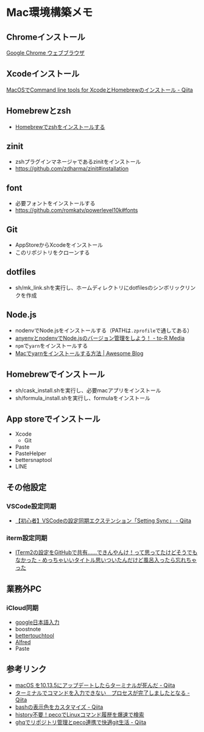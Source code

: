 # Mac環境構築メモ

## Chromeインストール

[Google Chrome ウェブブラウザ](https://www.google.co.jp/chrome/?brand=AGAK&gclsrc=aw.ds&&gclid=CjwKCAiA_Kz-BRAJEiwAhJNY75fDAMeyEL5ZSHnlXoKIbbJkNQgRUycLmpmGQQJaANMJQExudh0mjhoCcXEQAvD_BwE)

## Xcodeインストール

[MacOSでCommand line tools for XcodeとHomebrewのインストール - Qiita](https://qiita.com/royroy/items/338362362de73a94fc0c)

## Homebrewとzsh

- [Homebrewでzshをインストールする](https://smashawk.com/post-2)

## zinit

- zshプラグインマネージャであるzinitをインストール
- https://github.com/zdharma/zinit#installation

## font

- 必要フォントをインストールする
- https://github.com/romkatv/powerlevel10k#fonts

## Git

- AppStoreからXcodeをインストール
- このリポジトリをクローンする

## dotfiles

- sh/mk_link.shを実行し、ホームディレクトリにdotfilesのシンボリックリンクを作成

## Node.js

- nodenvでNode.jsをインストールする（PATHは`.zprofile`で通してある）
- [anyenvとnodenvでNode.jsのバージョン管理をしよう！ - to-R Media](https://www.to-r.net/media/anyenv/)
- `npm`で`yarn`をインストールする
- [Macでyarnをインストールする方法 \| Awesome Blog](https://awesome-linus.com/2019/04/11/mac-yarn-install/)

## Homebrewでインストール

- sh/cask_install.shを実行し、必要macアプリをインストール
- sh/formula_install.shを実行し、formulaをインストール

## App storeでインストール

- Xcode
  - Git
- Paste
- PasteHelper
- bettersnaptool
- LINE

## その他設定

### VSCode設定同期

- [【初心者】VSCodeの設定同期エクステンション「Setting Sync」 - Qiita](https://qiita.com/tomokei5634/items/22128efe306ce9bc5682)

### iterm設定同期

- [ITerm2の設定をGitHubで共有……できんやんけ！って思ってたけどそうでもなかった - めっちゃいいタイトル思いついたんだけど風呂入ったら忘れちゃった](https://ry-2718.hatenablog.com/entry/2019/04/02/021006)

## 業務外PC

### iCloud同期

- [google日本語入力](https://ischool.co.jp/2019-01-23/)
- boostnote
- [bettertouchtool](https://tom106.com/bettertouchtool-sync)
- [Alfred](https://webrandum.net/alfred-syncing/)
- Paste

## 参考リンク

- [macOS を10.13.5にアップデートしたらターミナルが死んだ - Qiita](https://qiita.com/Kansei/items/4029a0dff197039c5e78)
- [ターミナルでコマンドを入力できない　プロセスが完了しましたとなる - Qiita](https://qiita.com/kohei1218/items/7128cac7e5717181abc7)
- [bashの表示色をカスタマイズ - Qiita](https://qiita.com/soramugi/items/a726bd64330e08daa9e5)
- [history不要！pecoでLinuxコマンド履歴を爆速で検索](https://suwaru.tokyo/history%E4%B8%8D%E8%A6%81%EF%BC%81peco%E3%81%A7linux%E3%82%B3%E3%83%9E%E3%83%B3%E3%83%89%E5%B1%A5%E6%AD%B4%E3%82%92%E7%88%86%E9%80%9F%E3%81%A7%E6%A4%9C%E7%B4%A2/)
- [ghqでリポジトリ管理とpeco連携で快適git生活 - Qiita](https://qiita.com/strsk/items/9151cef7e68f0746820d)
